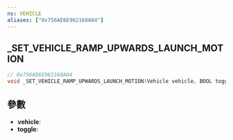 ```yaml
---
ns: VEHICLE
aliases: ["0x756AE6E962168A04"]
---
```

## _SET_VEHICLE_RAMP_UPWARDS_LAUNCH_MOTION

```c
// 0x756AE6E962168A04
void _SET_VEHICLE_RAMP_UPWARDS_LAUNCH_MOTION(Vehicle vehicle, BOOL toggle);
```

## 參數
* **vehicle**: 
* **toggle**: 

